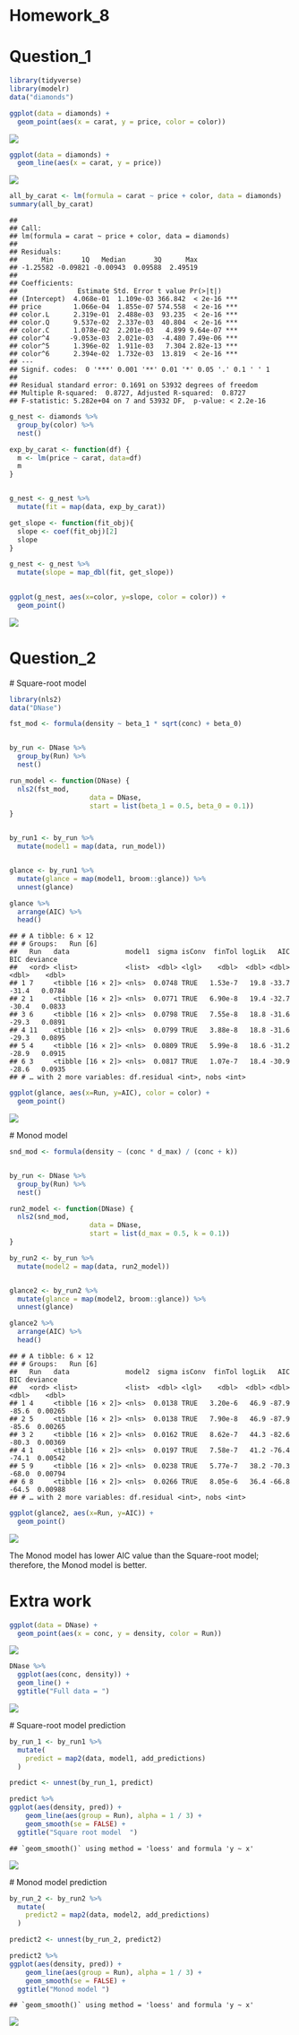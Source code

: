Homework\_8
================

# Question\_1

``` r
library(tidyverse)
library(modelr)
data("diamonds")

ggplot(data = diamonds) +
  geom_point(aes(x = carat, y = price, color = color))
```

![](hw_8_files/figure-markdown_github/unnamed-chunk-1-1.png)

``` r
ggplot(data = diamonds) +
  geom_line(aes(x = carat, y = price))
```

![](hw_8_files/figure-markdown_github/unnamed-chunk-1-2.png)

``` r
all_by_carat <- lm(formula = carat ~ price + color, data = diamonds)
summary(all_by_carat)
```

    ## 
    ## Call:
    ## lm(formula = carat ~ price + color, data = diamonds)
    ## 
    ## Residuals:
    ##      Min       1Q   Median       3Q      Max 
    ## -1.25582 -0.09821 -0.00943  0.09588  2.49519 
    ## 
    ## Coefficients:
    ##               Estimate Std. Error t value Pr(>|t|)    
    ## (Intercept)  4.068e-01  1.109e-03 366.842  < 2e-16 ***
    ## price        1.066e-04  1.855e-07 574.558  < 2e-16 ***
    ## color.L      2.319e-01  2.488e-03  93.235  < 2e-16 ***
    ## color.Q      9.537e-02  2.337e-03  40.804  < 2e-16 ***
    ## color.C      1.078e-02  2.201e-03   4.899 9.64e-07 ***
    ## color^4     -9.053e-03  2.021e-03  -4.480 7.49e-06 ***
    ## color^5      1.396e-02  1.911e-03   7.304 2.82e-13 ***
    ## color^6      2.394e-02  1.732e-03  13.819  < 2e-16 ***
    ## ---
    ## Signif. codes:  0 '***' 0.001 '**' 0.01 '*' 0.05 '.' 0.1 ' ' 1
    ## 
    ## Residual standard error: 0.1691 on 53932 degrees of freedom
    ## Multiple R-squared:  0.8727, Adjusted R-squared:  0.8727 
    ## F-statistic: 5.282e+04 on 7 and 53932 DF,  p-value: < 2.2e-16

``` r
g_nest <- diamonds %>%
  group_by(color) %>%
  nest()
```

``` r
exp_by_carat <- function(df) {
  m <- lm(price ~ carat, data=df)
  m
}


g_nest <- g_nest %>%
  mutate(fit = map(data, exp_by_carat))

get_slope <- function(fit_obj){
  slope <- coef(fit_obj)[2]
  slope
}

g_nest <- g_nest %>%
  mutate(slope = map_dbl(fit, get_slope))

  
ggplot(g_nest, aes(x=color, y=slope, color = color)) +
  geom_point()
```

![](hw_8_files/figure-markdown_github/unnamed-chunk-4-1.png)

# Question\_2

\# Square-root model

``` r
library(nls2)
data("DNase")

fst_mod <- formula(density ~ beta_1 * sqrt(conc) + beta_0)


by_run <- DNase %>% 
  group_by(Run) %>% 
  nest()

run_model <- function(DNase) {
  nls2(fst_mod, 
                    data = DNase, 
                    start = list(beta_1 = 0.5, beta_0 = 0.1))
}


by_run1 <- by_run %>% 
  mutate(model1 = map(data, run_model))


glance <- by_run1 %>% 
  mutate(glance = map(model1, broom::glance)) %>% 
  unnest(glance)

glance %>%
  arrange(AIC) %>%
  head()
```

    ## # A tibble: 6 × 12
    ## # Groups:   Run [6]
    ##   Run   data              model1  sigma isConv  finTol logLik   AIC   BIC deviance
    ##   <ord> <list>            <list>  <dbl> <lgl>    <dbl>  <dbl> <dbl> <dbl>    <dbl>
    ## 1 7     <tibble [16 × 2]> <nls>  0.0748 TRUE   1.53e-7   19.8 -33.7 -31.4   0.0784
    ## 2 1     <tibble [16 × 2]> <nls>  0.0771 TRUE   6.90e-8   19.4 -32.7 -30.4   0.0833
    ## 3 6     <tibble [16 × 2]> <nls>  0.0798 TRUE   7.55e-8   18.8 -31.6 -29.3   0.0891
    ## 4 11    <tibble [16 × 2]> <nls>  0.0799 TRUE   3.88e-8   18.8 -31.6 -29.3   0.0895
    ## 5 4     <tibble [16 × 2]> <nls>  0.0809 TRUE   5.99e-8   18.6 -31.2 -28.9   0.0915
    ## 6 3     <tibble [16 × 2]> <nls>  0.0817 TRUE   1.07e-7   18.4 -30.9 -28.6   0.0935
    ## # … with 2 more variables: df.residual <int>, nobs <int>

``` r
ggplot(glance, aes(x=Run, y=AIC), color = color) + 
  geom_point()
```

![](hw_8_files/figure-markdown_github/unnamed-chunk-5-1.png)

\# Monod model

``` r
snd_mod <- formula(density ~ (conc * d_max) / (conc + k))


by_run <- DNase %>% 
  group_by(Run) %>% 
  nest()

run2_model <- function(DNase) {
  nls2(snd_mod, 
                    data = DNase, 
                    start = list(d_max = 0.5, k = 0.1))
}

by_run2 <- by_run %>% 
  mutate(model2 = map(data, run2_model))


glance2 <- by_run2 %>% 
  mutate(glance = map(model2, broom::glance)) %>% 
  unnest(glance)

glance2 %>%
  arrange(AIC) %>%
  head()
```

    ## # A tibble: 6 × 12
    ## # Groups:   Run [6]
    ##   Run   data              model2  sigma isConv  finTol logLik   AIC   BIC deviance
    ##   <ord> <list>            <list>  <dbl> <lgl>    <dbl>  <dbl> <dbl> <dbl>    <dbl>
    ## 1 4     <tibble [16 × 2]> <nls>  0.0138 TRUE   3.20e-6   46.9 -87.9 -85.6  0.00265
    ## 2 5     <tibble [16 × 2]> <nls>  0.0138 TRUE   7.90e-8   46.9 -87.9 -85.6  0.00265
    ## 3 2     <tibble [16 × 2]> <nls>  0.0162 TRUE   8.62e-7   44.3 -82.6 -80.3  0.00369
    ## 4 1     <tibble [16 × 2]> <nls>  0.0197 TRUE   7.58e-7   41.2 -76.4 -74.1  0.00542
    ## 5 9     <tibble [16 × 2]> <nls>  0.0238 TRUE   5.77e-7   38.2 -70.3 -68.0  0.00794
    ## 6 8     <tibble [16 × 2]> <nls>  0.0266 TRUE   8.05e-6   36.4 -66.8 -64.5  0.00988
    ## # … with 2 more variables: df.residual <int>, nobs <int>

``` r
ggplot(glance2, aes(x=Run, y=AIC)) + 
  geom_point()
```

![](hw_8_files/figure-markdown_github/unnamed-chunk-6-1.png)

The Monod model has lower AIC value than the Square-root model; therefore, the Monod model is better.

# Extra work

``` r
ggplot(data = DNase) +
  geom_point(aes(x = conc, y = density, color = Run))
```

![](hw_8_files/figure-markdown_github/unnamed-chunk-7-1.png)

``` r
DNase %>% 
  ggplot(aes(conc, density)) + 
  geom_line() + 
  ggtitle("Full data = ")
```

![](hw_8_files/figure-markdown_github/unnamed-chunk-7-2.png)

\# Square-root model prediction

``` r
by_run_1 <- by_run1 %>% 
  mutate(
    predict = map2(data, model1, add_predictions)
  )

predict <- unnest(by_run_1, predict)

predict %>%
ggplot(aes(density, pred)) +
    geom_line(aes(group = Run), alpha = 1 / 3) + 
    geom_smooth(se = FALSE) + 
  ggtitle("Square root model  ")
```

    ## `geom_smooth()` using method = 'loess' and formula 'y ~ x'

![](hw_8_files/figure-markdown_github/unnamed-chunk-8-1.png)

\# Monod model prediction

``` r
by_run_2 <- by_run2 %>% 
  mutate(
    predict2 = map2(data, model2, add_predictions)
  )

predict2 <- unnest(by_run_2, predict2)

predict2 %>%
ggplot(aes(density, pred)) +
    geom_line(aes(group = Run), alpha = 1 / 3) + 
    geom_smooth(se = FALSE) +
  ggtitle("Monod model ")
```

    ## `geom_smooth()` using method = 'loess' and formula 'y ~ x'

![](hw_8_files/figure-markdown_github/unnamed-chunk-9-1.png)
